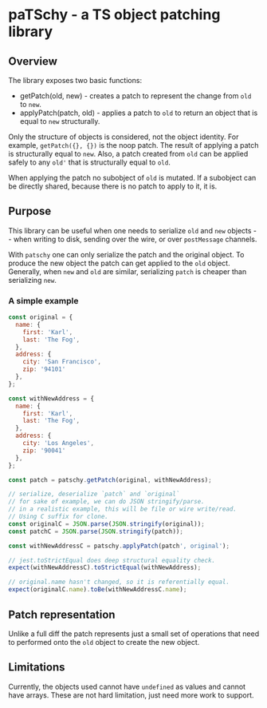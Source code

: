 # paTSchy - a TS object patching library

## Overview 

The library exposes two basic functions:
- getPatch(old, new) - creates a patch to represent the change from `old` to
  `new`. 
- applyPatch(patch, old) - applies a patch to `old` to return an object that is
  equal to `new` structurally.

Only the structure of objects is considered, not the object identity. For
example, `getPatch({}, {})` is the noop patch. The result of applying a patch
is structurally equal to `new`. Also, a patch created from `old` can be applied
safely to any `old'` that is structurally equal to `old`.

When applying the patch no subobject of `old` is mutated. If a subobject can be
directly shared, because there is no patch to apply to it, it is.

## Purpose

This library can be useful when one needs to serialize `old` and `new` objects
-- when writing to disk, sending over the wire, or over `postMessage` channels.

With `patschy` one can only serialize the patch and the original object. To
produce the new object the patch can get applied to the `old` object.
Generally, when `new` and `old` are similar, serializing `patch` is cheaper
than serializing `new`.

### A simple example

```javascript
const original = {
  name: {
    first: 'Karl',
    last: 'The Fog',
  },
  address: {
    city: 'San Francisco',
    zip: '94101'
  },
};

const withNewAddress = {
  name: {
    first: 'Karl',
    last: 'The Fog',
  },
  address: {
    city: 'Los Angeles',
    zip: '90041'
  },
};

const patch = patschy.getPatch(original, withNewAddress);

// serialize, deserialize `patch` and `original`
// for sake of example, we can do JSON stringify/parse.
// in a realistic example, this will be file or wire write/read.
// Using C suffix for clone.
const originalC = JSON.parse(JSON.stringify(original));
const patchC = JSON.parse(JSON.stringify(patch));

const withNewAddressC = patschy.applyPatch(patch', original'); 

// jest.toStrictEqual does deep structural equality check.
expect(withNewAddressC).toStrictEqual(withNewAddress);

// original.name hasn't changed, so it is referentially equal.
expect(originalC.name).toBe(withNewAddressC.name);
```

## Patch representation

Unlike a full diff the patch represents just a small set of operations that
need to performed onto the `old` object to create the new object. 

## Limitations

Currently, the objects used cannot have `undefined` as values and cannot have
arrays. These are not hard limitation, just need more work to support.
